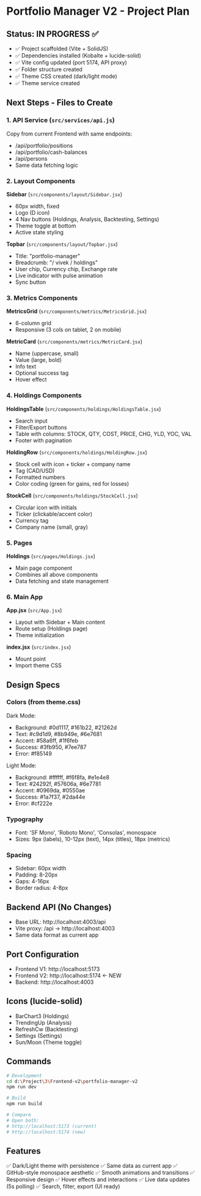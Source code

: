 # Portfolio Manager V2 - Project Plan

## Status: IN PROGRESS ✅
- ✅ Project scaffolded (Vite + SolidJS)
- ✅ Dependencies installed (Kobalte + lucide-solid)
- ✅ Vite config updated (port 5174, API proxy)
- ✅ Folder structure created
- ✅ Theme CSS created (dark/light mode)
- ✅ Theme service created

## Next Steps - Files to Create

### 1. API Service (`src/services/api.js`)
Copy from current Frontend with same endpoints:
- /api/portfolio/positions
- /api/portfolio/cash-balances
- /api/persons
- Same data fetching logic

### 2. Layout Components

**Sidebar** (`src/components/layout/Sidebar.jsx`)
- 60px width, fixed
- Logo (D icon)
- 4 Nav buttons (Holdings, Analysis, Backtesting, Settings)
- Theme toggle at bottom
- Active state styling

**Topbar** (`src/components/layout/Topbar.jsx`)
- Title: "portfolio-manager"
- Breadcrumb: "/ vivek / holdings"
- User chip, Currency chip, Exchange rate
- Live indicator with pulse animation
- Sync button

### 3. Metrics Components

**MetricsGrid** (`src/components/metrics/MetricsGrid.jsx`)
- 6-column grid
- Responsive (3 cols on tablet, 2 on mobile)

**MetricCard** (`src/components/metrics/MetricCard.jsx`)
- Name (uppercase, small)
- Value (large, bold)
- Info text
- Optional success tag
- Hover effect

### 4. Holdings Components

**HoldingsTable** (`src/components/holdings/HoldingsTable.jsx`)
- Search input
- Filter/Export buttons
- Table with columns: STOCK, QTY, COST, PRICE, CHG, YLD, YOC, VAL
- Footer with pagination

**HoldingRow** (`src/components/holdings/HoldingRow.jsx`)
- Stock cell with icon + ticker + company name
- Tag (CAD/USD)
- Formatted numbers
- Color coding (green for gains, red for losses)

**StockCell** (`src/components/holdings/StockCell.jsx`)
- Circular icon with initials
- Ticker (clickable/accent color)
- Currency tag
- Company name (small, gray)

### 5. Pages

**Holdings** (`src/pages/Holdings.jsx`)
- Main page component
- Combines all above components
- Data fetching and state management

### 6. Main App

**App.jsx** (`src/App.jsx`)
- Layout with Sidebar + Main content
- Route setup (Holdings page)
- Theme initialization

**index.jsx** (`src/index.jsx`)
- Mount point
- Import theme CSS

## Design Specs

### Colors (from theme.css)
Dark Mode:
- Background: #0d1117, #161b22, #21262d
- Text: #c9d1d9, #8b949e, #6e7681
- Accent: #58a6ff, #1f6feb
- Success: #3fb950, #7ee787
- Error: #f85149

Light Mode:
- Background: #ffffff, #f6f8fa, #e1e4e8
- Text: #24292f, #57606a, #6e7781
- Accent: #0969da, #0550ae
- Success: #1a7f37, #2da44e
- Error: #cf222e

### Typography
- Font: 'SF Mono', 'Roboto Mono', 'Consolas', monospace
- Sizes: 9px (labels), 10-12px (text), 14px (titles), 18px (metrics)

### Spacing
- Sidebar: 60px width
- Padding: 8-20px
- Gaps: 4-16px
- Border radius: 4-8px

## Backend API (No Changes)
- Base URL: http://localhost:4003/api
- Vite proxy: /api -> http://localhost:4003
- Same data format as current app

## Port Configuration
- Frontend V1: http://localhost:5173
- Frontend V2: http://localhost:5174 ← NEW
- Backend: http://localhost:4003

## Icons (lucide-solid)
- BarChart3 (Holdings)
- TrendingUp (Analysis)
- RefreshCw (Backtesting)
- Settings (Settings)
- Sun/Moon (Theme toggle)

## Commands
```bash
# Development
cd d:\Project\3\Frontend-v2\portfolio-manager-v2
npm run dev

# Build
npm run build

# Compare
# Open both:
# http://localhost:5173 (current)
# http://localhost:5174 (new)
```

## Features
✅ Dark/Light theme with persistence
✅ Same data as current app
✅ GitHub-style monospace aesthetic
✅ Smooth animations and transitions
✅ Responsive design
✅ Hover effects and interactions
✅ Live data updates (5s polling)
✅ Search, filter, export (UI ready)
